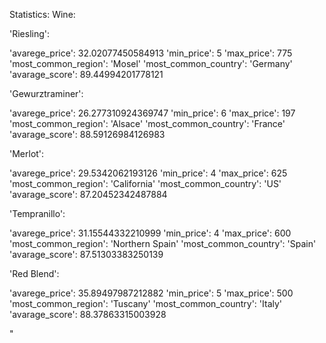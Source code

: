 Statistics: 
Wine:

'Riesling': 

'avarege_price': 32.02077450584913
 'min_price': 5
 'max_price': 775
 'most_common_region': 'Mosel'
 'most_common_country': 'Germany'
 'avarage_score': 89.44994201778121


 'Gewurztraminer': 

'avarege_price': 26.277310924369747
 'min_price': 6
 'max_price': 197
 'most_common_region': 'Alsace'
 'most_common_country': 'France'
 'avarage_score': 88.59126984126983


 'Merlot': 

'avarege_price': 29.5342062193126
 'min_price': 4
 'max_price': 625
 'most_common_region': 'California'
 'most_common_country': 'US'
 'avarage_score': 87.20452342487884


 'Tempranillo': 

'avarege_price': 31.15544332210999
 'min_price': 4
 'max_price': 600
 'most_common_region': 'Northern Spain'
 'most_common_country': 'Spain'
 'avarage_score': 87.51303383250139


 'Red Blend': 

'avarege_price': 35.89497987212882
 'min_price': 5
 'max_price': 500
 'most_common_region': 'Tuscany'
 'most_common_country': 'Italy'
 'avarage_score': 88.37863315003928



"